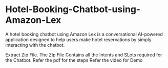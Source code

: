 # Hotel-Booking-Chatbot-using-Amazon-Lex
A hotel booking chatbot using Amazon Lex is a conversational AI-powered application designed to help users make hotel reservations by simply interacting with the chatbot. 

Extract Zip File. The Zip File Contains all the Intents and SLots required for the Chatbot.
Refer the pdf for the steps
Refer the video for Demo
